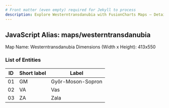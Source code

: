 ```yaml
---
# Front matter (even empty) required for Jekyll to process
description: Explore Westerntransdanubia with FusionCharts Maps – Detailed features for seamless integration. Try now & enhance your data visualization today! 
---
```


## JavaScript Alias: maps/westerntransdanubia

Map Name: Westerntransdanubia
Dimensions (Width x Height): 413x550





### List of Entities

ID | Short label | Label
---|---|---|
01|GM|Győr-Moson-Sopron
02|VA|Vas
03|ZA|Zala

